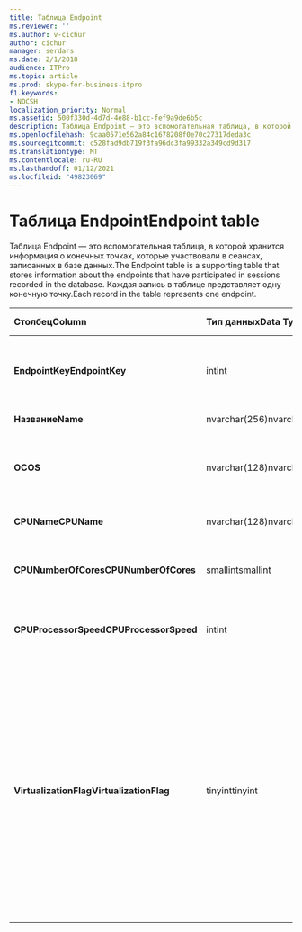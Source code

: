 ```yaml
---
title: Таблица Endpoint
ms.reviewer: ''
ms.author: v-cichur
author: cichur
manager: serdars
ms.date: 2/1/2018
audience: ITPro
ms.topic: article
ms.prod: skype-for-business-itpro
f1.keywords:
- NOCSH
localization_priority: Normal
ms.assetid: 500f330d-4d7d-4e88-b1cc-fef9a9de6b5c
description: Таблица Endpoint — это вспомогательная таблица, в которой хранится информация о конечных точках, которые участвовали в сеансах, записанных в базе данных. Каждая запись в таблице представляет одну конечную точку.
ms.openlocfilehash: 9caa0571e562a84c1678208f0e70c27317deda3c
ms.sourcegitcommit: c528fad9db719f3fa96dc3fa99332a349cd9d317
ms.translationtype: MT
ms.contentlocale: ru-RU
ms.lasthandoff: 01/12/2021
ms.locfileid: "49823069"
---
```

# <a name="endpoint-table"></a><span data-ttu-id="9232c-104">Таблица Endpoint</span><span class="sxs-lookup"><span data-stu-id="9232c-104">Endpoint table</span></span>
 
<span data-ttu-id="9232c-105">Таблица Endpoint — это вспомогательная таблица, в которой хранится информация о конечных точках, которые участвовали в сеансах, записанных в базе данных.</span><span class="sxs-lookup"><span data-stu-id="9232c-105">The Endpoint table is a supporting table that stores information about the endpoints that have participated in sessions recorded in the database.</span></span> <span data-ttu-id="9232c-106">Каждая запись в таблице представляет одну конечную точку.</span><span class="sxs-lookup"><span data-stu-id="9232c-106">Each record in the table represents one endpoint.</span></span>
  
|<span data-ttu-id="9232c-107">**Столбец**</span><span class="sxs-lookup"><span data-stu-id="9232c-107">**Column**</span></span>|<span data-ttu-id="9232c-108">**Тип данных**</span><span class="sxs-lookup"><span data-stu-id="9232c-108">**Data Type**</span></span>|<span data-ttu-id="9232c-109">**Ключ/индекс**</span><span class="sxs-lookup"><span data-stu-id="9232c-109">**Key/Index**</span></span>|<span data-ttu-id="9232c-110">**Details**</span><span class="sxs-lookup"><span data-stu-id="9232c-110">**Details**</span></span>|
|:-----|:-----|:-----|:-----|
|<span data-ttu-id="9232c-111">**EndpointKey**</span><span class="sxs-lookup"><span data-stu-id="9232c-111">**EndpointKey**</span></span> <br/> |<span data-ttu-id="9232c-112">int</span><span class="sxs-lookup"><span data-stu-id="9232c-112">int</span></span>  <br/> |<span data-ttu-id="9232c-113">Primary</span><span class="sxs-lookup"><span data-stu-id="9232c-113">Primary</span></span>  <br/> |<span data-ttu-id="9232c-114">Уникальный номер, идентифицирующий эту конечную точку.</span><span class="sxs-lookup"><span data-stu-id="9232c-114">Unique number identifying this endpoint.</span></span>  <br/> |
|<span data-ttu-id="9232c-115">**Название**</span><span class="sxs-lookup"><span data-stu-id="9232c-115">**Name**</span></span> <br/> |<span data-ttu-id="9232c-116">nvarchar(256)</span><span class="sxs-lookup"><span data-stu-id="9232c-116">nvarchar(256)</span></span>  <br/> |<span data-ttu-id="9232c-117">Уникальные</span><span class="sxs-lookup"><span data-stu-id="9232c-117">Unique</span></span>  <br/> |<span data-ttu-id="9232c-118">Имя конечной точки.</span><span class="sxs-lookup"><span data-stu-id="9232c-118">Endpoint name.</span></span>  <br/> |
|<span data-ttu-id="9232c-119">**ОС**</span><span class="sxs-lookup"><span data-stu-id="9232c-119">**OS**</span></span> <br/> |<span data-ttu-id="9232c-120">nvarchar(128)</span><span class="sxs-lookup"><span data-stu-id="9232c-120">nvarchar(128)</span></span>  <br/> | <br/> |<span data-ttu-id="9232c-121">Операционная система (ОС) конечной точки.</span><span class="sxs-lookup"><span data-stu-id="9232c-121">Operating system (OS) of the endpoint.</span></span>  <br/> |
|<span data-ttu-id="9232c-122">**CPUName**</span><span class="sxs-lookup"><span data-stu-id="9232c-122">**CPUName**</span></span> <br/> |<span data-ttu-id="9232c-123">nvarchar(128)</span><span class="sxs-lookup"><span data-stu-id="9232c-123">nvarchar(128)</span></span>  <br/> ||<span data-ttu-id="9232c-124">Имя ЦП конечной точки.</span><span class="sxs-lookup"><span data-stu-id="9232c-124">CPU name of the endpoint.</span></span>  <br/> |
|<span data-ttu-id="9232c-125">**CPUNumberOfCores**</span><span class="sxs-lookup"><span data-stu-id="9232c-125">**CPUNumberOfCores**</span></span> <br/> |<span data-ttu-id="9232c-126">smallint</span><span class="sxs-lookup"><span data-stu-id="9232c-126">smallint</span></span>  <br/> ||<span data-ttu-id="9232c-127">Количество ядер ЦП конечной точки.</span><span class="sxs-lookup"><span data-stu-id="9232c-127">Number of CPU cores of the endpoint.</span></span>  <br/> |
|<span data-ttu-id="9232c-128">**CPUProcessorSpeed**</span><span class="sxs-lookup"><span data-stu-id="9232c-128">**CPUProcessorSpeed**</span></span> <br/> |<span data-ttu-id="9232c-129">int</span><span class="sxs-lookup"><span data-stu-id="9232c-129">int</span></span>  <br/> ||<span data-ttu-id="9232c-130">Скорость процессора ЦП конечной точки.</span><span class="sxs-lookup"><span data-stu-id="9232c-130">CPU processor speed of the endpoint.</span></span>  <br/> |
|<span data-ttu-id="9232c-131">**VirtualizationFlag**</span><span class="sxs-lookup"><span data-stu-id="9232c-131">**VirtualizationFlag**</span></span> <br/> |<span data-ttu-id="9232c-132">tinyint</span><span class="sxs-lookup"><span data-stu-id="9232c-132">tinyint</span></span>  <br/> || <span data-ttu-id="9232c-133">Флаг бита, который указывает, запущена ли система в виртуализированной среде:</span><span class="sxs-lookup"><span data-stu-id="9232c-133">Bit flag that indicates if the system is running in a virtualized environment:</span></span> <br/>  <span data-ttu-id="9232c-134">0x0000 — нет</span><span class="sxs-lookup"><span data-stu-id="9232c-134">0x0000 - None</span></span> <br/>  <span data-ttu-id="9232c-135">0x0001 — HyperV</span><span class="sxs-lookup"><span data-stu-id="9232c-135">0x0001 - HyperV</span></span> <br/>  <span data-ttu-id="9232c-136">0x0002 — VMWare</span><span class="sxs-lookup"><span data-stu-id="9232c-136">0x0002 - VMWare</span></span> <br/>  <span data-ttu-id="9232c-137">0x0004 — виртуальный КОМПЬЮТЕР</span><span class="sxs-lookup"><span data-stu-id="9232c-137">0x0004 - Virtual PC</span></span> <br/>  <span data-ttu-id="9232c-138">0x0008 — Xen PC</span><span class="sxs-lookup"><span data-stu-id="9232c-138">0x0008 - Xen PC</span></span> <br/> |
   

